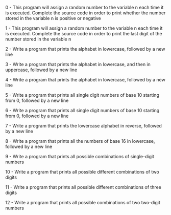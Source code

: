 0 - This program will assign a random number to the variable n each time it is executed. Complete the source code in order to print whether the number stored in the variable n is positive or negative

1 - This program will assign a random number to the variable n each time it is executed. Complete the source code in order to print the last digit of the number stored in the variable n

2 - Write a program that prints the alphabet in lowercase, followed by a new line

3 - Write a program that prints the alphabet in lowercase, and then in uppercase, followed by a new line

4 - Write a program that prints the alphabet in lowercase, followed by a new line

5 - Write a program that prints all single digit numbers of base 10 starting from 0, followed by a new line

6 - Write a program that prints all single digit numbers of base 10 starting from 0, followed by a new line

7 - Write a program that prints the lowercase alphabet in reverse, followed by a new line

8 - Write a program that prints all the numbers of base 16 in lowercase, followed by a new line

9 - Write a program that prints all possible combinations of single-digit numbers

10 - Write a program that prints all possible different combinations of two digits

11 - Write a program that prints all possible different combinations of three digits

12 - Write a program that prints all possible combinations of two two-digit numbers
